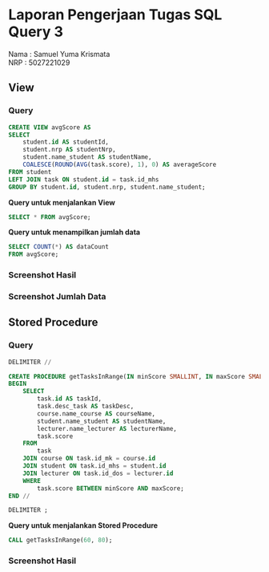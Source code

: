 # Laporan Pengerjaan Tugas SQL Query 3

Nama : Samuel Yuma Krismata <br>
NRP : 5027221029 <br>

## View

### Query

```sql
CREATE VIEW avgScore AS
SELECT
    student.id AS studentId,
    student.nrp AS studentNrp,
    student.name_student AS studentName,
    COALESCE(ROUND(AVG(task.score), 1), 0) AS averageScore
FROM student
LEFT JOIN task ON student.id = task.id_mhs
GROUP BY student.id, student.nrp, student.name_student;
```

**Query untuk menjalankan View**

```sql
SELECT * FROM avgScore;
```

**Query untuk menampilkan jumlah data**

```sql
SELECT COUNT(*) AS dataCount
FROM avgScore;
```

### Screenshot Hasil

### Screenshot Jumlah Data

## Stored Procedure

### Query

```sql
DELIMITER //

CREATE PROCEDURE getTasksInRange(IN minScore SMALLINT, IN maxScore SMALLINT)
BEGIN
    SELECT
        task.id AS taskId,
        task.desc_task AS taskDesc,
        course.name_course AS courseName,
        student.name_student AS studentName,
        lecturer.name_lecturer AS lecturerName,
        task.score
    FROM
        task
    JOIN course ON task.id_mk = course.id
    JOIN student ON task.id_mhs = student.id
    JOIN lecturer ON task.id_dos = lecturer.id
    WHERE
        task.score BETWEEN minScore AND maxScore;
END //

DELIMITER ;
```

**Query untuk menjalankan Stored Procedure**

```sql
CALL getTasksInRange(60, 80);
```

### Screenshot Hasil
